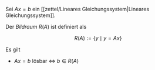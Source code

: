 Sei $Ax = b$ ein [[zettel/Lineares Gleichungssystem|Lineares Gleichungssystem]].

Der *Bildraum* $R(A)$ ist definiert als

$$
	R(A) := \{ y \mid y = Ax \}
$$

Es gilt
- $Ax = b$ lösbar $\iff$ $b \in R(A)$